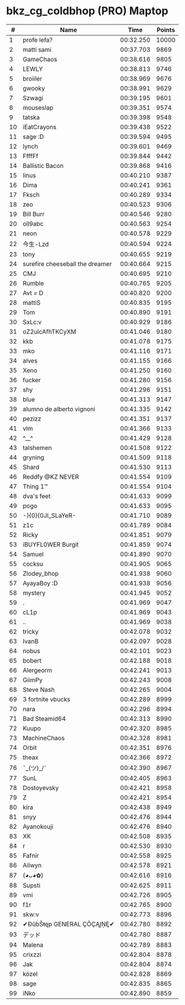 # bkz_cg_coldbhop (PRO) Maptop

|  # | Name | Time | Points |
|-------------- | -------------- | -------------- | -------------- | 
| 1 | profe lefa? | 00:32.250 | 10000 | 
| 2 | matti sami | 00:37.703 | 9869 | 
| 3 | GameChaos | 00:38.616 | 9805 | 
| 4 | LEWLY | 00:38.813 | 9746 | 
| 5 | broiiler | 00:38.969 | 9676 | 
| 6 | gwooky | 00:38.991 | 9629 | 
| 7 | Szwagi | 00:39.195 | 9601 | 
| 8 | mouseslap | 00:39.351 | 9574 | 
| 9 | tatska | 00:39.398 | 9548 | 
| 10 | iEatCrayons | 00:39.438 | 9522 | 
| 11 | sage :D | 00:39.594 | 9495 | 
| 12 | lynch | 00:39.601 | 9469 | 
| 13 | FfffFf | 00:39.844 | 9442 | 
| 14 | Ballistic Bacon | 00:39.868 | 9416 | 
| 15 | linus | 00:40.210 | 9387 | 
| 16 | Dima | 00:40.241 | 9361 | 
| 17 | Fksch | 00:40.289 | 9334 | 
| 18 | zeo | 00:40.523 | 9306 | 
| 19 | Bill Burr | 00:40.546 | 9280 | 
| 20 | oll9abc | 00:40.563 | 9254 | 
| 21 | neon | 00:40.578 | 9229 | 
| 22 | 今生-Lzd | 00:40.594 | 9224 | 
| 23 | tony | 00:40.655 | 9219 | 
| 24 | surefire cheeseball the dreamer | 00:40.664 | 9215 | 
| 25 | CMJ | 00:40.695 | 9210 | 
| 26 | Rumble | 00:40.765 | 9205 | 
| 27 | Avt = D | 00:40.820 | 9200 | 
| 28 | mattiS | 00:40.835 | 9195 | 
| 29 | Tom | 00:40.890 | 9191 | 
| 30 | SxLc:v | 00:40.929 | 9186 | 
| 31 | oZ2ulcAfhTKCyXM | 00:41.046 | 9180 | 
| 32 | kkb | 00:41.078 | 9175 | 
| 33 | mko | 00:41.116 | 9171 | 
| 34 | alves | 00:41.155 | 9166 | 
| 35 | Xeno | 00:41.250 | 9160 | 
| 36 | fucker | 00:41.280 | 9156 | 
| 37 | shy | 00:41.296 | 9151 | 
| 38 | blue | 00:41.313 | 9147 | 
| 39 | alumno de alberto vignoni | 00:41.335 | 9142 | 
| 40 | pezizz | 00:41.351 | 9137 | 
| 41 | vlm | 00:41.366 | 9133 | 
| 42 | ^__^ | 00:41.429 | 9128 | 
| 43 | talshemen | 00:41.508 | 9122 | 
| 44 | gryning | 00:41.509 | 9118 | 
| 45 | Shard | 00:41.530 | 9113 | 
| 46 | Reddfy @KZ NEVER | 00:41.554 | 9109 | 
| 47 | Thing 1™ | 00:41.554 | 9104 | 
| 48 | dva's feet | 00:41.633 | 9099 | 
| 49 | pogo | 00:41.633 | 9095 | 
| 50 | -}{0}{0JI_SLaYeR- | 00:41.710 | 9089 | 
| 51 | z1c | 00:41.789 | 9084 | 
| 52 | Ricky | 00:41.851 | 9079 | 
| 53 | iBUYFL0WER Burgit | 00:41.859 | 9074 | 
| 54 | Samuel | 00:41.890 | 9070 | 
| 55 | cocksu | 00:41.905 | 9065 | 
| 56 | Zlodey_bhop | 00:41.938 | 9060 | 
| 57 | AyayaBoy :D | 00:41.938 | 9056 | 
| 58 | mystery | 00:41.945 | 9052 | 
| 59 | . | 00:41.969 | 9047 | 
| 60 | cL1p | 00:41.969 | 9043 | 
| 61 | .. | 00:41.969 | 9038 | 
| 62 | tricky | 00:42.078 | 9032 | 
| 63 | IvanB | 00:42.097 | 9028 | 
| 64 | nobus | 00:42.101 | 9023 | 
| 65 | bobert | 00:42.188 | 9018 | 
| 66 | Alergeorm | 00:42.241 | 9013 | 
| 67 | GiimPy | 00:42.243 | 9008 | 
| 68 | Steve Nash | 00:42.265 | 9004 | 
| 69 | 3 fortnite vbucks | 00:42.289 | 8999 | 
| 70 | nara | 00:42.296 | 8994 | 
| 71 | Bad Steamid64 | 00:42.313 | 8990 | 
| 72 | Kuupo | 00:42.320 | 8985 | 
| 73 | MachineChaos | 00:42.328 | 8981 | 
| 74 | Orbit | 00:42.351 | 8976 | 
| 75 | theax | 00:42.366 | 8972 | 
| 76 | ¯\_(ツ)_/¯ | 00:42.390 | 8967 | 
| 77 | SunL | 00:42.405 | 8963 | 
| 78 | Dostoyevsky | 00:42.421 | 8958 | 
| 79 | Z | 00:42.421 | 8954 | 
| 80 | kira | 00:42.438 | 8949 | 
| 81 | snyy | 00:42.476 | 8944 | 
| 82 | Ayanokouji | 00:42.476 | 8940 | 
| 83 | XK | 00:42.508 | 8935 | 
| 84 | r | 00:42.530 | 8930 | 
| 85 | Fafnir | 00:42.558 | 8925 | 
| 86 | Ailwyn | 00:42.578 | 8921 | 
| 87 | (◕ᴗ◕✿) | 00:42.616 | 8916 | 
| 88 | Supsti | 00:42.625 | 8911 | 
| 89 | vmi | 00:42.726 | 8905 | 
| 90 | f1r | 00:42.765 | 8900 | 
| 91 | skw:v | 00:42.773 | 8896 | 
| 92 | ✔ĐûbŠŧęp GENERAL ÇŌÇĄĮŅĘ✔ | 00:42.780 | 8892 | 
| 93 | デッド | 00:42.780 | 8887 | 
| 94 | Malena | 00:42.789 | 8883 | 
| 95 | crixzzi | 00:42.804 | 8878 | 
| 96 | Jak | 00:42.804 | 8874 | 
| 97 | közel | 00:42.828 | 8869 | 
| 98 | sage | 00:42.835 | 8865 | 
| 99 | iNko | 00:42.890 | 8859 | 

